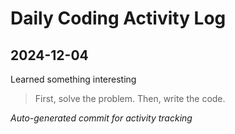 # Daily Coding Activity Log

## 2024-12-04

Learned something interesting

> First, solve the problem. Then, write the code.

*Auto-generated commit for activity tracking*
